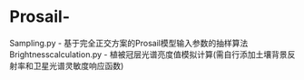 # Prosail-
Sampling.py - 基于完全正交方案的Prosail模型输入参数的抽样算法
Brightnesscalculation.py - 植被冠层光谱亮度值模拟计算(需自行添加土壤背景反射率和卫星光谱灵敏度响应函数)
